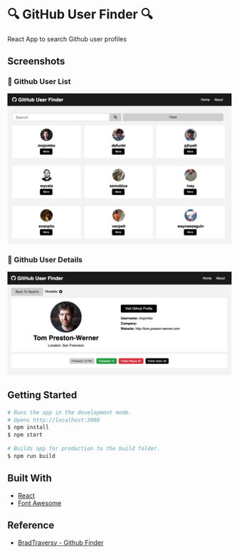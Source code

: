 # 🔍 GitHub User Finder 🔍

React App to search Github user profiles

## Screenshots

### 👥 Github User List

![Github user list](images/profiles.png)

### 👤 Github User Details

![Github profile details](images/profile.png)

## Getting Started

```bash
# Runs the app in the development mode.
# Opens http://localhost:3000
$ npm install
$ npm start
```

```bash
# Builds app for production to the build folder.
$ npm run build
```

## Built With

- [React](https://reactjs.org/)
- [Font Awesome](https://fontawesome.com/)

## Reference

- [BradTraversy - Github Finder](https://github.com/bradtraversy/github-finder)
